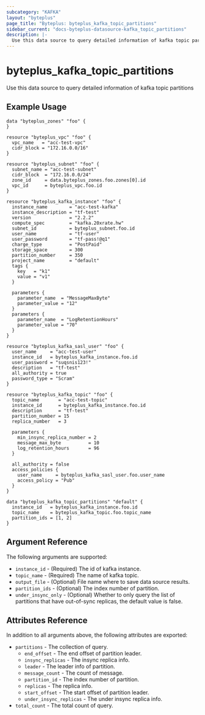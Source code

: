 ```yaml
---
subcategory: "KAFKA"
layout: "byteplus"
page_title: "Byteplus: byteplus_kafka_topic_partitions"
sidebar_current: "docs-byteplus-datasource-kafka_topic_partitions"
description: |-
  Use this data source to query detailed information of kafka topic partitions
---
```

# byteplus_kafka_topic_partitions
Use this data source to query detailed information of kafka topic partitions
## Example Usage
```hcl
data "byteplus_zones" "foo" {
}

resource "byteplus_vpc" "foo" {
  vpc_name   = "acc-test-vpc"
  cidr_block = "172.16.0.0/16"
}

resource "byteplus_subnet" "foo" {
  subnet_name = "acc-test-subnet"
  cidr_block  = "172.16.0.0/24"
  zone_id     = data.byteplus_zones.foo.zones[0].id
  vpc_id      = byteplus_vpc.foo.id
}

resource "byteplus_kafka_instance" "foo" {
  instance_name        = "acc-test-kafka"
  instance_description = "tf-test"
  version              = "2.2.2"
  compute_spec         = "kafka.20xrate.hw"
  subnet_id            = byteplus_subnet.foo.id
  user_name            = "tf-user"
  user_password        = "tf-pass!@q1"
  charge_type          = "PostPaid"
  storage_space        = 300
  partition_number     = 350
  project_name         = "default"
  tags {
    key   = "k1"
    value = "v1"
  }

  parameters {
    parameter_name  = "MessageMaxByte"
    parameter_value = "12"
  }
  parameters {
    parameter_name  = "LogRetentionHours"
    parameter_value = "70"
  }
}

resource "byteplus_kafka_sasl_user" "foo" {
  user_name     = "acc-test-user"
  instance_id   = byteplus_kafka_instance.foo.id
  user_password = "suqsnis123!"
  description   = "tf-test"
  all_authority = true
  password_type = "Scram"
}

resource "byteplus_kafka_topic" "foo" {
  topic_name       = "acc-test-topic"
  instance_id      = byteplus_kafka_instance.foo.id
  description      = "tf-test"
  partition_number = 15
  replica_number   = 3

  parameters {
    min_insync_replica_number = 2
    message_max_byte          = 10
    log_retention_hours       = 96
  }

  all_authority = false
  access_policies {
    user_name     = byteplus_kafka_sasl_user.foo.user_name
    access_policy = "Pub"
  }
}

data "byteplus_kafka_topic_partitions" "default" {
  instance_id   = byteplus_kafka_instance.foo.id
  topic_name    = byteplus_kafka_topic.foo.topic_name
  partition_ids = [1, 2]
}
```
## Argument Reference
The following arguments are supported:
* `instance_id` - (Required) The id of kafka instance.
* `topic_name` - (Required) The name of kafka topic.
* `output_file` - (Optional) File name where to save data source results.
* `partition_ids` - (Optional) The index number of partition.
* `under_insync_only` - (Optional) Whether to only query the list of partitions that have out-of-sync replicas, the default value is false.

## Attributes Reference
In addition to all arguments above, the following attributes are exported:
* `partitions` - The collection of query.
    * `end_offset` - The end offset of partition leader.
    * `insync_replicas` - The insync replica info.
    * `leader` - The leader info of partition.
    * `message_count` - The count of message.
    * `partition_id` - The index number of partition.
    * `replicas` - The replica info.
    * `start_offset` - The start offset of partition leader.
    * `under_insync_replicas` - The under insync replica info.
* `total_count` - The total count of query.


